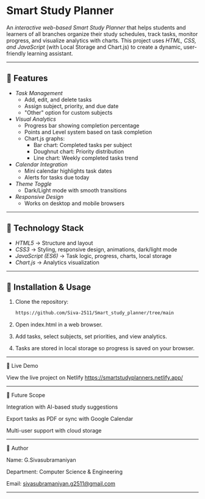 # Smart Study Planner  

An *interactive web-based Smart Study Planner* that helps students and learners of all branches organize their study schedules, track tasks, monitor progress, and visualize analytics with charts. 
This project uses *HTML, CSS, and JavaScript* (with Local Storage and Chart.js) to create a dynamic, user-friendly learning assistant.

---

## 🔹 Features

- *Task Management*
  - Add, edit, and delete tasks
  - Assign subject, priority, and due date
  - "Other" option for custom subjects
- *Visual Analytics*
  - Progress bar showing completion percentage
  - Points and Level system based on task completion
  - Chart.js graphs:
    - Bar chart: Completed tasks per subject
    - Doughnut chart: Priority distribution
    - Line chart: Weekly completed tasks trend
- *Calendar Integration*
  - Mini calendar highlights task dates
  - Alerts for tasks due today
- *Theme Toggle*
  - Dark/Light mode with smooth transitions
- *Responsive Design*
  - Works on desktop and mobile browsers

---

## 🔹 Technology Stack

- *HTML5* → Structure and layout  
- *CSS3* → Styling, responsive design, animations, dark/light mode  
- *JavaScript (ES6)* → Task logic, progress, charts, local storage  
- *Chart.js* → Analytics visualization  

---

## 🔹 Installation & Usage

1. Clone the repository:
   ```bash
   https://github.com/Siva-2511/Smart_study_planner/tree/main

2. Open index.html in a web browser.


3. Add tasks, select subjects, set priorities, and view analytics.


4. Tasks are stored in local storage so progress is saved on your browser.




---

🔹 Live Demo

View the live project on Netlify
https://smartstudyplanners.netlify.app/


---

🔹 Future Scope

Integration with AI-based study suggestions

Export tasks as PDF or sync with Google Calendar

Multi-user support with cloud storage

---

🔹 Author

Name: G.Sivasubramaniyan

Department: Computer Science & Engineering

Email: sivasubramaniyan.g2511@gmail.com


---
